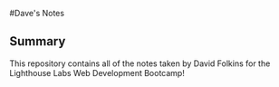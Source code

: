 #Dave's Notes

## Summary 

This repository contains all of the notes taken by David Folkins for the Lighthouse Labs Web Development Bootcamp!